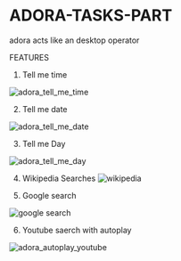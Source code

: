 # ADORA-TASKS-PART
adora acts like an desktop operator 

FEATURES 

1) Tell me time

![adora_tell_me_time](https://github.com/unitiaathiras/ADORA-TASKS-PART/assets/127323277/965323a0-49f7-4fe6-b512-0b03f7e59685)


2) Tell me date 

![adora_tell_me_date](https://github.com/unitiaathiras/ADORA-TASKS-PART/assets/127323277/981299d3-dfde-44e3-b496-a3fcd7a4b27d)


3) Tell me Day

![adora_tell_me_day](https://github.com/unitiaathiras/ADORA-TASKS-PART/assets/127323277/ebfa28a0-d3ce-4f51-b72c-b8c7a49e1ba8)

4) Wikipedia Searches
![wikipedia](https://github.com/unitiaathiras/ADORA-TASKS-PART/assets/127323277/ef0b41b2-6ae9-46ef-b49c-3c1426330358)



5) Google search

![google search](https://github.com/unitiaathiras/ADORA-TASKS-PART/assets/127323277/5a4df24c-b94f-430a-8c71-06e6ad775f62)



6) Youtube saerch with autoplay

![adora_autoplay_youtube](https://github.com/unitiaathiras/ADORA-TASKS-PART/assets/127323277/40b0b687-7903-49be-b539-9fe3cc0c32ab)

